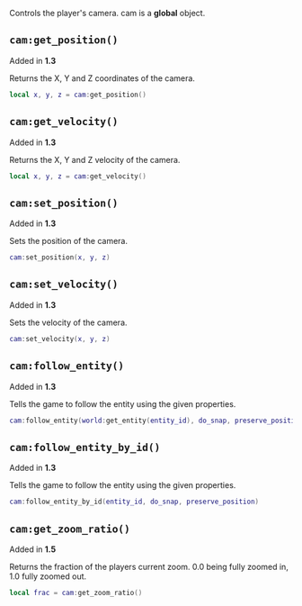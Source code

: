 Controls the player's camera. cam is a **global** object.

## `cam:get_position()`
Added in **1.3**

Returns the X, Y and Z coordinates of the camera.

```lua
local x, y, z = cam:get_position()
```

## `cam:get_velocity()`
Added in **1.3**

Returns the X, Y and Z velocity of the camera.

```lua
local x, y, z = cam:get_velocity()
```

## `cam:set_position()`
Added in **1.3**

Sets the position of the camera.

```lua
cam:set_position(x, y, z)
```

## `cam:set_velocity()`
Added in **1.3**

Sets the velocity of the camera.

```lua
cam:set_velocity(x, y, z)
```

## `cam:follow_entity()`
Added in **1.3**

Tells the game to follow the entity using the given properties.

```lua
cam:follow_entity(world:get_entity(entity_id), do_snap, preserve_position)
```

## `cam:follow_entity_by_id()`
Added in **1.3**

Tells the game to follow the entity using the given properties.

```lua
cam:follow_entity_by_id(entity_id, do_snap, preserve_position)
```

## `cam:get_zoom_ratio()`
Added in **1.5**

Returns the fraction of the players current zoom. 0.0 being fully zoomed in, 1.0 fully zoomed out.

```lua
local frac = cam:get_zoom_ratio()
```